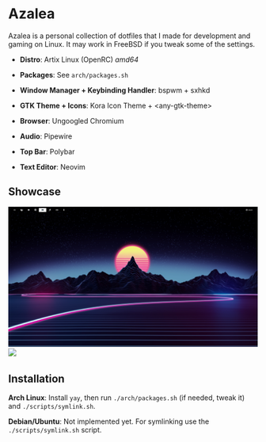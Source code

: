 # Azalea

Azalea is a personal collection of dotfiles that I made for development and gaming on Linux. It may work in FreeBSD if you 
tweak some of the settings.
 
* **Distro**: Artix Linux (OpenRC) *amd64*

* **Packages**: See `arch/packages.sh`

* **Window Manager + Keybinding Handler**: bspwm + sxhkd

* **GTK Theme + Icons**: Kora Icon Theme + \<any-gtk-theme>

* **Browser**: Ungoogled Chromium

* **Audio**: Pipewire

* **Top Bar**: Polybar

* **Text Editor**: Neovim


## Showcase

<img src="./showcase/current.png" /> 

<img src="./showcase/wpp_blur.gif" />

## Installation

**Arch Linux**: Install `yay`, then run `./arch/packages.sh` (if needed, tweak it) and `./scripts/symlink.sh`.

**Debian/Ubuntu**: Not implemented yet. For symlinking use the `./scripts/symlink.sh` script.

